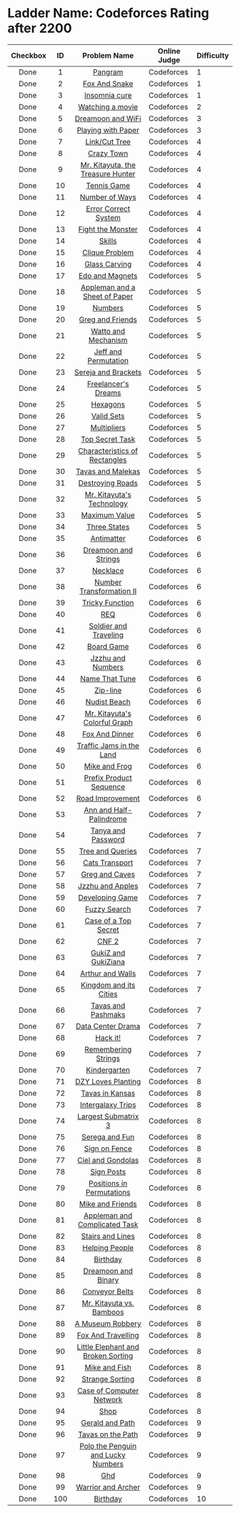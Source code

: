 # Ladder Name: Codeforces Rating after 2200

| Checkbox | ID  | Problem Name | Online Judge | Difficulty |
|---|:---:|:---:|---|---|
|<img src="https://a2oj.thao.pw/?handle=T--&url=http%3A//codeforces.com/problemset/problem/520/A" width="13px"/> Done|1|[Pangram](http://codeforces.com/problemset/problem/520/A)|Codeforces|1|
|<img src="https://a2oj.thao.pw/?handle=T--&url=http%3A//codeforces.com/problemset/problem/510/A" width="13px"/> Done|2|[Fox And Snake](http://codeforces.com/problemset/problem/510/A)|Codeforces|1|
|<img src="https://a2oj.thao.pw/?handle=T--&url=http%3A//codeforces.com/problemset/problem/148/A" width="13px"/> Done|3|[Insomnia cure](http://codeforces.com/problemset/problem/148/A)|Codeforces|1|
|<img src="https://a2oj.thao.pw/?handle=T--&url=http%3A//codeforces.com/problemset/problem/499/A" width="13px"/> Done|4|[Watching a movie](http://codeforces.com/problemset/problem/499/A)|Codeforces|2|
|<img src="https://a2oj.thao.pw/?handle=T--&url=http%3A//codeforces.com/problemset/problem/476/B" width="13px"/> Done|5|[Dreamoon and WiFi](http://codeforces.com/problemset/problem/476/B)|Codeforces|3|
|<img src="https://a2oj.thao.pw/?handle=T--&url=http%3A//codeforces.com/problemset/problem/527/A" width="13px"/> Done|6|[Playing with Paper](http://codeforces.com/problemset/problem/527/A)|Codeforces|3|
|<img src="https://a2oj.thao.pw/?handle=T--&url=http%3A//codeforces.com/problemset/problem/614/A" width="13px"/> Done|7|[Link/Cut Tree](http://codeforces.com/problemset/problem/614/A)|Codeforces|4|
|<img src="https://a2oj.thao.pw/?handle=T--&url=http%3A//codeforces.com/problemset/problem/498/A" width="13px"/> Done|8|[Crazy Town](http://codeforces.com/problemset/problem/498/A)|Codeforces|4|
|<img src="https://a2oj.thao.pw/?handle=T--&url=http%3A//codeforces.com/problemset/problem/505/C" width="13px"/> Done|9|[Mr. Kitayuta, the Treasure Hunter](http://codeforces.com/problemset/problem/505/C)|Codeforces|4|
|<img src="https://a2oj.thao.pw/?handle=T--&url=http%3A//codeforces.com/problemset/problem/496/D" width="13px"/> Done|10|[Tennis Game](http://codeforces.com/problemset/problem/496/D)|Codeforces|4|
|<img src="https://a2oj.thao.pw/?handle=T--&url=http%3A//codeforces.com/problemset/problem/466/C" width="13px"/> Done|11|[Number of Ways](http://codeforces.com/problemset/problem/466/C)|Codeforces|4|
|<img src="https://a2oj.thao.pw/?handle=T--&url=http%3A//codeforces.com/problemset/problem/527/B" width="13px"/> Done|12|[Error Correct System](http://codeforces.com/problemset/problem/527/B)|Codeforces|4|
|<img src="https://a2oj.thao.pw/?handle=T--&url=http%3A//codeforces.com/problemset/problem/487/A" width="13px"/> Done|13|[Fight the Monster](http://codeforces.com/problemset/problem/487/A)|Codeforces|4|
|<img src="https://a2oj.thao.pw/?handle=T--&url=http%3A//codeforces.com/problemset/problem/613/B" width="13px"/> Done|14|[Skills](http://codeforces.com/problemset/problem/613/B)|Codeforces|4|
|<img src="https://a2oj.thao.pw/?handle=T--&url=http%3A//codeforces.com/problemset/problem/527/D" width="13px"/> Done|15|[Clique Problem](http://codeforces.com/problemset/problem/527/D)|Codeforces|4|
|<img src="https://a2oj.thao.pw/?handle=T--&url=http%3A//codeforces.com/problemset/problem/527/C" width="13px"/> Done|16|[Glass Carving](http://codeforces.com/problemset/problem/527/C)|Codeforces|4|
|<img src="https://a2oj.thao.pw/?handle=T--&url=http%3A//codeforces.com/problemset/problem/594/C" width="13px"/> Done|17|[Edo and Magnets](http://codeforces.com/problemset/problem/594/C)|Codeforces|5|
|<img src="https://a2oj.thao.pw/?handle=T--&url=http%3A//codeforces.com/problemset/problem/461/C" width="13px"/> Done|18|[Appleman and a Sheet of Paper](http://codeforces.com/problemset/problem/461/C)|Codeforces|5|
|<img src="https://a2oj.thao.pw/?handle=T--&url=http%3A//codeforces.com/problemset/problem/128/D" width="13px"/> Done|19|[Numbers](http://codeforces.com/problemset/problem/128/D)|Codeforces|5|
|<img src="https://a2oj.thao.pw/?handle=T--&url=http%3A//codeforces.com/problemset/problem/295/C" width="13px"/> Done|20|[Greg and Friends](http://codeforces.com/problemset/problem/295/C)|Codeforces|5|
|<img src="https://a2oj.thao.pw/?handle=T--&url=http%3A//codeforces.com/problemset/problem/514/C" width="13px"/> Done|21|[Watto and Mechanism](http://codeforces.com/problemset/problem/514/C)|Codeforces|5|
|<img src="https://a2oj.thao.pw/?handle=T--&url=http%3A//codeforces.com/problemset/problem/351/E" width="13px"/> Done|22|[Jeff and Permutation](http://codeforces.com/problemset/problem/351/E)|Codeforces|5|
|<img src="https://a2oj.thao.pw/?handle=T--&url=http%3A//codeforces.com/problemset/problem/380/C" width="13px"/> Done|23|[Sereja and Brackets](http://codeforces.com/problemset/problem/380/C)|Codeforces|5|
|<img src="https://a2oj.thao.pw/?handle=T--&url=http%3A//codeforces.com/problemset/problem/605/C" width="13px"/> Done|24|[Freelancer's Dreams](http://codeforces.com/problemset/problem/605/C)|Codeforces|5|
|<img src="https://a2oj.thao.pw/?handle=T--&url=http%3A//codeforces.com/problemset/problem/615/E" width="13px"/> Done|25|[Hexagons](http://codeforces.com/problemset/problem/615/E)|Codeforces|5|
|<img src="https://a2oj.thao.pw/?handle=T--&url=http%3A//codeforces.com/problemset/problem/486/D" width="13px"/> Done|26|[Valid Sets](http://codeforces.com/problemset/problem/486/D)|Codeforces|5|
|<img src="https://a2oj.thao.pw/?handle=T--&url=http%3A//codeforces.com/problemset/problem/615/D" width="13px"/> Done|27|[Multipliers](http://codeforces.com/problemset/problem/615/D)|Codeforces|5|
|<img src="https://a2oj.thao.pw/?handle=T--&url=http%3A//codeforces.com/problemset/problem/590/D" width="13px"/> Done|28|[Top Secret Task](http://codeforces.com/problemset/problem/590/D)|Codeforces|5|
|<img src="https://a2oj.thao.pw/?handle=T--&url=http%3A//codeforces.com/problemset/problem/333/D" width="13px"/> Done|29|[Characteristics of Rectangles](http://codeforces.com/problemset/problem/333/D)|Codeforces|5|
|<img src="https://a2oj.thao.pw/?handle=T--&url=http%3A//codeforces.com/problemset/problem/535/D" width="13px"/> Done|30|[Tavas and Malekas](http://codeforces.com/problemset/problem/535/D)|Codeforces|5|
|<img src="https://a2oj.thao.pw/?handle=T--&url=http%3A//codeforces.com/problemset/problem/543/B" width="13px"/> Done|31|[Destroying Roads](http://codeforces.com/problemset/problem/543/B)|Codeforces|5|
|<img src="https://a2oj.thao.pw/?handle=T--&url=http%3A//codeforces.com/problemset/problem/505/D" width="13px"/> Done|32|[Mr. Kitayuta's Technology](http://codeforces.com/problemset/problem/505/D)|Codeforces|5|
|<img src="https://a2oj.thao.pw/?handle=T--&url=http%3A//codeforces.com/problemset/problem/484/B" width="13px"/> Done|33|[Maximum Value](http://codeforces.com/problemset/problem/484/B)|Codeforces|5|
|<img src="https://a2oj.thao.pw/?handle=T--&url=http%3A//codeforces.com/problemset/problem/590/C" width="13px"/> Done|34|[Three States](http://codeforces.com/problemset/problem/590/C)|Codeforces|5|
|<img src="https://a2oj.thao.pw/?handle=T--&url=http%3A//codeforces.com/problemset/problem/383/D" width="13px"/> Done|35|[Antimatter](http://codeforces.com/problemset/problem/383/D)|Codeforces|6|
|<img src="https://a2oj.thao.pw/?handle=T--&url=http%3A//codeforces.com/problemset/problem/476/E" width="13px"/> Done|36|[Dreamoon and Strings](http://codeforces.com/problemset/problem/476/E)|Codeforces|6|
|<img src="https://a2oj.thao.pw/?handle=T--&url=http%3A//codeforces.com/problemset/problem/613/C" width="13px"/> Done|37|[Necklace](http://codeforces.com/problemset/problem/613/C)|Codeforces|6|
|<img src="https://a2oj.thao.pw/?handle=T--&url=http%3A//codeforces.com/problemset/problem/346/C" width="13px"/> Done|38|[Number Transformation II](http://codeforces.com/problemset/problem/346/C)|Codeforces|6|
|<img src="https://a2oj.thao.pw/?handle=T--&url=http%3A//codeforces.com/problemset/problem/429/D" width="13px"/> Done|39|[Tricky Function](http://codeforces.com/problemset/problem/429/D)|Codeforces|6|
|<img src="https://a2oj.thao.pw/?handle=T--&url=http%3A//codeforces.com/problemset/problem/594/D" width="13px"/> Done|40|[REQ](http://codeforces.com/problemset/problem/594/D)|Codeforces|6|
|<img src="https://a2oj.thao.pw/?handle=T--&url=http%3A//codeforces.com/problemset/problem/546/E" width="13px"/> Done|41|[Soldier and Traveling](http://codeforces.com/problemset/problem/546/E)|Codeforces|6|
|<img src="https://a2oj.thao.pw/?handle=T--&url=http%3A//codeforces.com/problemset/problem/605/D" width="13px"/> Done|42|[Board Game](http://codeforces.com/problemset/problem/605/D)|Codeforces|6|
|<img src="https://a2oj.thao.pw/?handle=T--&url=http%3A//codeforces.com/problemset/problem/449/D" width="13px"/> Done|43|[Jzzhu and Numbers](http://codeforces.com/problemset/problem/449/D)|Codeforces|6|
|<img src="https://a2oj.thao.pw/?handle=T--&url=http%3A//codeforces.com/problemset/problem/498/B" width="13px"/> Done|44|[Name That Tune](http://codeforces.com/problemset/problem/498/B)|Codeforces|6|
|<img src="https://a2oj.thao.pw/?handle=T--&url=http%3A//codeforces.com/problemset/problem/650/D" width="13px"/> Done|45|[Zip-line](http://codeforces.com/problemset/problem/650/D)|Codeforces|6|
|<img src="https://a2oj.thao.pw/?handle=T--&url=http%3A//codeforces.com/problemset/problem/553/D" width="13px"/> Done|46|[Nudist Beach](http://codeforces.com/problemset/problem/553/D)|Codeforces|6|
|<img src="https://a2oj.thao.pw/?handle=T--&url=http%3A//codeforces.com/problemset/problem/506/D" width="13px"/> Done|47|[Mr. Kitayuta's Colorful Graph](http://codeforces.com/problemset/problem/506/D)|Codeforces|6|
|<img src="https://a2oj.thao.pw/?handle=T--&url=http%3A//codeforces.com/problemset/problem/510/E" width="13px"/> Done|48|[Fox And Dinner](http://codeforces.com/problemset/problem/510/E)|Codeforces|6|
|<img src="https://a2oj.thao.pw/?handle=T--&url=http%3A//codeforces.com/problemset/problem/498/D" width="13px"/> Done|49|[Traffic Jams in the Land](http://codeforces.com/problemset/problem/498/D)|Codeforces|6|
|<img src="https://a2oj.thao.pw/?handle=T--&url=http%3A//codeforces.com/problemset/problem/547/A" width="13px"/> Done|50|[Mike and Frog](http://codeforces.com/problemset/problem/547/A)|Codeforces|6|
|<img src="https://a2oj.thao.pw/?handle=T--&url=http%3A//codeforces.com/problemset/problem/487/C" width="13px"/> Done|51|[Prefix Product Sequence](http://codeforces.com/problemset/problem/487/C)|Codeforces|6|
|<img src="https://a2oj.thao.pw/?handle=T--&url=http%3A//codeforces.com/problemset/problem/543/D" width="13px"/> Done|52|[Road Improvement](http://codeforces.com/problemset/problem/543/D)|Codeforces|6|
|<img src="https://a2oj.thao.pw/?handle=T--&url=http%3A//codeforces.com/problemset/problem/557/E" width="13px"/> Done|53|[Ann and Half-Palindrome](http://codeforces.com/problemset/problem/557/E)|Codeforces|7|
|<img src="https://a2oj.thao.pw/?handle=T--&url=http%3A//codeforces.com/problemset/problem/508/D" width="13px"/> Done|54|[Tanya and Password](http://codeforces.com/problemset/problem/508/D)|Codeforces|7|
|<img src="https://a2oj.thao.pw/?handle=T--&url=http%3A//codeforces.com/problemset/problem/375/D" width="13px"/> Done|55|[Tree and Queries](http://codeforces.com/problemset/problem/375/D)|Codeforces|7|
|<img src="https://a2oj.thao.pw/?handle=T--&url=http%3A//codeforces.com/problemset/problem/311/B" width="13px"/> Done|56|[Cats Transport](http://codeforces.com/problemset/problem/311/B)|Codeforces|7|
|<img src="https://a2oj.thao.pw/?handle=T--&url=http%3A//codeforces.com/problemset/problem/295/D" width="13px"/> Done|57|[Greg and Caves](http://codeforces.com/problemset/problem/295/D)|Codeforces|7|
|<img src="https://a2oj.thao.pw/?handle=T--&url=http%3A//codeforces.com/problemset/problem/449/C" width="13px"/> Done|58|[Jzzhu and Apples](http://codeforces.com/problemset/problem/449/C)|Codeforces|7|
|<img src="https://a2oj.thao.pw/?handle=T--&url=http%3A//codeforces.com/problemset/problem/377/D" width="13px"/> Done|59|[Developing Game](http://codeforces.com/problemset/problem/377/D)|Codeforces|7|
|<img src="https://a2oj.thao.pw/?handle=T--&url=http%3A//codeforces.com/problemset/problem/528/D" width="13px"/> Done|60|[Fuzzy Search](http://codeforces.com/problemset/problem/528/D)|Codeforces|7|
|<img src="https://a2oj.thao.pw/?handle=T--&url=http%3A//codeforces.com/problemset/problem/555/D" width="13px"/> Done|61|[Case of a Top Secret](http://codeforces.com/problemset/problem/555/D)|Codeforces|7|
|<img src="https://a2oj.thao.pw/?handle=T--&url=http%3A//codeforces.com/problemset/problem/571/C" width="13px"/> Done|62|[CNF 2](http://codeforces.com/problemset/problem/571/C)|Codeforces|7|
|<img src="https://a2oj.thao.pw/?handle=T--&url=http%3A//codeforces.com/problemset/problem/551/E" width="13px"/> Done|63|[GukiZ and GukiZiana](http://codeforces.com/problemset/problem/551/E)|Codeforces|7|
|<img src="https://a2oj.thao.pw/?handle=T--&url=http%3A//codeforces.com/problemset/problem/525/D" width="13px"/> Done|64|[Arthur and Walls](http://codeforces.com/problemset/problem/525/D)|Codeforces|7|
|<img src="https://a2oj.thao.pw/?handle=T--&url=http%3A//codeforces.com/problemset/problem/613/D" width="13px"/> Done|65|[Kingdom and its Cities](http://codeforces.com/problemset/problem/613/D)|Codeforces|7|
|<img src="https://a2oj.thao.pw/?handle=T--&url=http%3A//codeforces.com/problemset/problem/535/E" width="13px"/> Done|66|[Tavas and Pashmaks](http://codeforces.com/problemset/problem/535/E)|Codeforces|7|
|<img src="https://a2oj.thao.pw/?handle=T--&url=http%3A//codeforces.com/problemset/problem/527/E" width="13px"/> Done|67|[Data Center Drama](http://codeforces.com/problemset/problem/527/E)|Codeforces|7|
|<img src="https://a2oj.thao.pw/?handle=T--&url=http%3A//codeforces.com/problemset/problem/468/C" width="13px"/> Done|68|[Hack it!](http://codeforces.com/problemset/problem/468/C)|Codeforces|7|
|<img src="https://a2oj.thao.pw/?handle=T--&url=http%3A//codeforces.com/problemset/problem/543/C" width="13px"/> Done|69|[Remembering Strings](http://codeforces.com/problemset/problem/543/C)|Codeforces|7|
|<img src="https://a2oj.thao.pw/?handle=T--&url=http%3A//codeforces.com/problemset/problem/484/D" width="13px"/> Done|70|[Kindergarten](http://codeforces.com/problemset/problem/484/D)|Codeforces|7|
|<img src="https://a2oj.thao.pw/?handle=T--&url=http%3A//codeforces.com/problemset/problem/444/E" width="13px"/> Done|71|[DZY Loves Planting](http://codeforces.com/problemset/problem/444/E)|Codeforces|8|
|<img src="https://a2oj.thao.pw/?handle=T--&url=http%3A//codeforces.com/problemset/problem/536/D" width="13px"/> Done|72|[Tavas in Kansas](http://codeforces.com/problemset/problem/536/D)|Codeforces|8|
|<img src="https://a2oj.thao.pw/?handle=T--&url=http%3A//codeforces.com/problemset/problem/605/E" width="13px"/> Done|73|[Intergalaxy Trips](http://codeforces.com/problemset/problem/605/E)|Codeforces|8|
|<img src="https://a2oj.thao.pw/?handle=T--&url=http%3A//codeforces.com/problemset/problem/407/D" width="13px"/> Done|74|[Largest Submatrix 3](http://codeforces.com/problemset/problem/407/D)|Codeforces|8|
|<img src="https://a2oj.thao.pw/?handle=T--&url=http%3A//codeforces.com/problemset/problem/455/D" width="13px"/> Done|75|[Serega and Fun](http://codeforces.com/problemset/problem/455/D)|Codeforces|8|
|<img src="https://a2oj.thao.pw/?handle=T--&url=http%3A//codeforces.com/problemset/problem/484/E" width="13px"/> Done|76|[Sign on Fence](http://codeforces.com/problemset/problem/484/E)|Codeforces|8|
|<img src="https://a2oj.thao.pw/?handle=T--&url=http%3A//codeforces.com/problemset/problem/321/E" width="13px"/> Done|77|[Ciel and Gondolas](http://codeforces.com/problemset/problem/321/E)|Codeforces|8|
|<img src="https://a2oj.thao.pw/?handle=T--&url=http%3A//codeforces.com/problemset/problem/568/D" width="13px"/> Done|78|[Sign Posts](http://codeforces.com/problemset/problem/568/D)|Codeforces|8|
|<img src="https://a2oj.thao.pw/?handle=T--&url=http%3A//codeforces.com/problemset/problem/285/E" width="13px"/> Done|79|[Positions in Permutations](http://codeforces.com/problemset/problem/285/E)|Codeforces|8|
|<img src="https://a2oj.thao.pw/?handle=T--&url=http%3A//codeforces.com/problemset/problem/547/E" width="13px"/> Done|80|[Mike and Friends](http://codeforces.com/problemset/problem/547/E)|Codeforces|8|
|<img src="https://a2oj.thao.pw/?handle=T--&url=http%3A//codeforces.com/problemset/problem/461/D" width="13px"/> Done|81|[Appleman and Complicated Task](http://codeforces.com/problemset/problem/461/D)|Codeforces|8|
|<img src="https://a2oj.thao.pw/?handle=T--&url=http%3A//codeforces.com/problemset/problem/498/E" width="13px"/> Done|82|[Stairs and Lines](http://codeforces.com/problemset/problem/498/E)|Codeforces|8|
|<img src="https://a2oj.thao.pw/?handle=T--&url=http%3A//codeforces.com/problemset/problem/494/C" width="13px"/> Done|83|[Helping People](http://codeforces.com/problemset/problem/494/C)|Codeforces|8|
|<img src="https://a2oj.thao.pw/?handle=T--&url=http%3A//codeforces.com/problemset/problem/494/D" width="13px"/> Done|84|[Birthday](http://codeforces.com/problemset/problem/494/D)|Codeforces|8|
|<img src="https://a2oj.thao.pw/?handle=T--&url=http%3A//codeforces.com/problemset/problem/477/D" width="13px"/> Done|85|[Dreamoon and Binary](http://codeforces.com/problemset/problem/477/D)|Codeforces|8|
|<img src="https://a2oj.thao.pw/?handle=T--&url=http%3A//codeforces.com/problemset/problem/487/D" width="13px"/> Done|86|[Conveyor Belts](http://codeforces.com/problemset/problem/487/D)|Codeforces|8|
|<img src="https://a2oj.thao.pw/?handle=T--&url=http%3A//codeforces.com/problemset/problem/505/E" width="13px"/> Done|87|[Mr. Kitayuta vs. Bamboos](http://codeforces.com/problemset/problem/505/E)|Codeforces|8|
|<img src="https://a2oj.thao.pw/?handle=T--&url=http%3A//codeforces.com/problemset/problem/601/E" width="13px"/> Done|88|[A Museum Robbery](http://codeforces.com/problemset/problem/601/E)|Codeforces|8|
|<img src="https://a2oj.thao.pw/?handle=T--&url=http%3A//codeforces.com/problemset/problem/512/D" width="13px"/> Done|89|[Fox And Travelling](http://codeforces.com/problemset/problem/512/D)|Codeforces|8|
|<img src="https://a2oj.thao.pw/?handle=T--&url=http%3A//codeforces.com/problemset/problem/258/D" width="13px"/> Done|90|[Little Elephant and Broken Sorting](http://codeforces.com/problemset/problem/258/D)|Codeforces|8|
|<img src="https://a2oj.thao.pw/?handle=T--&url=http%3A//codeforces.com/problemset/problem/547/D" width="13px"/> Done|91|[Mike and Fish](http://codeforces.com/problemset/problem/547/D)|Codeforces|8|
|<img src="https://a2oj.thao.pw/?handle=T--&url=http%3A//codeforces.com/problemset/problem/484/C" width="13px"/> Done|92|[Strange Sorting](http://codeforces.com/problemset/problem/484/C)|Codeforces|8|
|<img src="https://a2oj.thao.pw/?handle=T--&url=http%3A//codeforces.com/problemset/problem/555/E" width="13px"/> Done|93|[Case of Computer Network](http://codeforces.com/problemset/problem/555/E)|Codeforces|8|
|<img src="https://a2oj.thao.pw/?handle=T--&url=http%3A//codeforces.com/problemset/problem/521/D" width="13px"/> Done|94|[Shop](http://codeforces.com/problemset/problem/521/D)|Codeforces|8|
|<img src="https://a2oj.thao.pw/?handle=T--&url=http%3A//codeforces.com/problemset/problem/559/E" width="13px"/> Done|95|[Gerald and Path](http://codeforces.com/problemset/problem/559/E)|Codeforces|9|
|<img src="https://a2oj.thao.pw/?handle=T--&url=http%3A//codeforces.com/problemset/problem/536/E" width="13px"/> Done|96|[Tavas on the Path](http://codeforces.com/problemset/problem/536/E)|Codeforces|9|
|<img src="https://a2oj.thao.pw/?handle=T--&url=http%3A//codeforces.com/problemset/problem/288/E" width="13px"/> Done|97|[Polo the Penguin and Lucky Numbers](http://codeforces.com/problemset/problem/288/E)|Codeforces|9|
|<img src="https://a2oj.thao.pw/?handle=T--&url=http%3A//codeforces.com/problemset/problem/364/D" width="13px"/> Done|98|[Ghd](http://codeforces.com/problemset/problem/364/D)|Codeforces|9|
|<img src="https://a2oj.thao.pw/?handle=T--&url=http%3A//codeforces.com/problemset/problem/594/A" width="13px"/> Done|99|[Warrior and Archer](http://codeforces.com/problemset/problem/594/A)|Codeforces|9|
|<img src="https://a2oj.thao.pw/?handle=T--&url=http%3A//codeforces.com/problemset/problem/590/E" width="13px"/> Done|100|[Birthday](http://codeforces.com/problemset/problem/590/E)|Codeforces|10|
